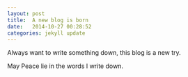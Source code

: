 ```yaml
---
layout: post
title:  A new blog is born
date:   2014-10-27 00:28:52
categories: jekyll update
---
```

Always want to write something down, this blog is a new try.

May Peace lie in the words I write down.

